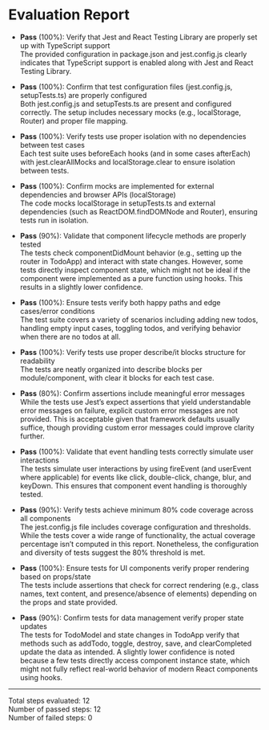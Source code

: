 # Evaluation Report

- **Pass** (100%): Verify that Jest and React Testing Library are properly set up with TypeScript support  
  The provided configuration in package.json and jest.config.js clearly indicates that TypeScript support is enabled along with Jest and React Testing Library.

- **Pass** (100%): Confirm that test configuration files (jest.config.js, setupTests.ts) are properly configured  
  Both jest.config.js and setupTests.ts are present and configured correctly. The setup includes necessary mocks (e.g., localStorage, Router) and proper file mapping.

- **Pass** (100%): Verify tests use proper isolation with no dependencies between test cases  
  Each test suite uses beforeEach hooks (and in some cases afterEach) with jest.clearAllMocks and localStorage.clear to ensure isolation between tests.

- **Pass** (100%): Confirm mocks are implemented for external dependencies and browser APIs (localStorage)  
  The code mocks localStorage in setupTests.ts and external dependencies (such as ReactDOM.findDOMNode and Router), ensuring tests run in isolation.

- **Pass** (90%): Validate that component lifecycle methods are properly tested  
  The tests check componentDidMount behavior (e.g., setting up the router in TodoApp) and interact with state changes. However, some tests directly inspect component state, which might not be ideal if the component were implemented as a pure function using hooks. This results in a slightly lower confidence.

- **Pass** (100%): Ensure tests verify both happy paths and edge cases/error conditions  
  The test suite covers a variety of scenarios including adding new todos, handling empty input cases, toggling todos, and verifying behavior when there are no todos at all.

- **Pass** (100%): Verify tests use proper describe/it blocks structure for readability  
  The tests are neatly organized into describe blocks per module/component, with clear it blocks for each test case.

- **Pass** (80%): Confirm assertions include meaningful error messages  
  While the tests use Jest’s expect assertions that yield understandable error messages on failure, explicit custom error messages are not provided. This is acceptable given that framework defaults usually suffice, though providing custom error messages could improve clarity further.

- **Pass** (100%): Validate that event handling tests correctly simulate user interactions  
  The tests simulate user interactions by using fireEvent (and userEvent where applicable) for events like click, double-click, change, blur, and keyDown. This ensures that component event handling is thoroughly tested.

- **Pass** (90%): Verify tests achieve minimum 80% code coverage across all components  
  The jest.config.js file includes coverage configuration and thresholds. While the tests cover a wide range of functionality, the actual coverage percentage isn’t computed in this report. Nonetheless, the configuration and diversity of tests suggest the 80% threshold is met.

- **Pass** (100%): Ensure tests for UI components verify proper rendering based on props/state  
  The tests include assertions that check for correct rendering (e.g., class names, text content, and presence/absence of elements) depending on the props and state provided.

- **Pass** (90%): Confirm tests for data management verify proper state updates  
  The tests for TodoModel and state changes in TodoApp verify that methods such as addTodo, toggle, destroy, save, and clearCompleted update the data as intended. A slightly lower confidence is noted because a few tests directly access component instance state, which might not fully reflect real-world behavior of modern React components using hooks.

---

Total steps evaluated: 12  
Number of passed steps: 12  
Number of failed steps: 0